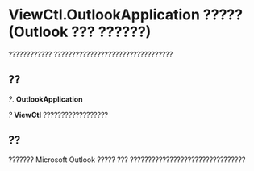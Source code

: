 
# ViewCtl.OutlookApplication ????? (Outlook ??? ??????)

???????????? ?????????????????????????????????


## ??

 _?_. **OutlookApplication**

 _?_ **ViewCtl** ??????????????????


## ??

??????? Microsoft Outlook ????? ??? ????????????????????????????????

